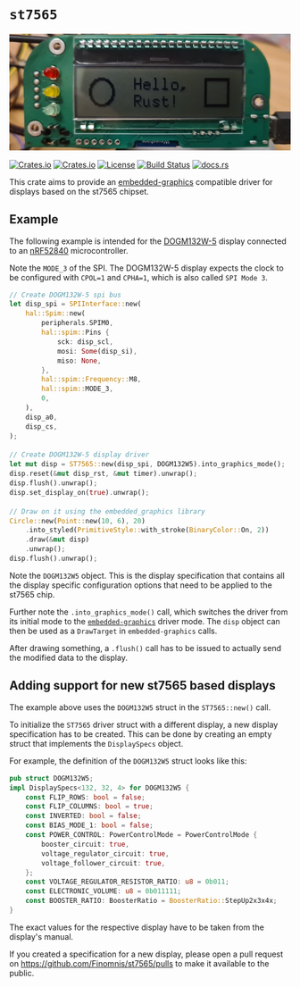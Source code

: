 # `st7565`

[![DOGM132W-5 display showing the graphics example](readme_banner.jpg?raw=true)](examples/nrf52840_dogm132w5_graphics.rs)

[![Crates.io](https://img.shields.io/crates/v/st7565)](https://crates.io/crates/st7565)
[![Crates.io](https://img.shields.io/crates/d/st7565)](https://crates.io/crates/st7565)
[![License](https://img.shields.io/crates/l/st7565)](https://github.com/Finomnis/st7565/blob/main/LICENSE-MIT)
[![Build Status](https://img.shields.io/github/actions/workflow/status/Finomnis/st7565/ci.yml)](https://github.com/Finomnis/st7565/actions/workflows/ci.yml?query=branch%3Amain)
[![docs.rs](https://img.shields.io/docsrs/st7565)](https://docs.rs/st7565)

This crate aims to provide an
[embedded-graphics](https://crates.io/crates/embedded-graphics)
compatible driver for displays based on the st7565 chipset.

## Example

The following example is intended for the [DOGM132W-5](https://www.displayvisions.us/products/dog.html) display connected to an [nRF52840](https://www.nordicsemi.com/products/nrf52840)
microcontroller.

Note the `MODE_3` of the SPI. The DOGM132W-5 display expects the clock to be configured
with `CPOL=1` and `CPHA=1`, which is also called `SPI Mode 3`.

```rust
// Create DOGM132W-5 spi bus
let disp_spi = SPIInterface::new(
    hal::Spim::new(
        peripherals.SPIM0,
        hal::spim::Pins {
            sck: disp_scl,
            mosi: Some(disp_si),
            miso: None,
        },
        hal::spim::Frequency::M8,
        hal::spim::MODE_3,
        0,
    ),
    disp_a0,
    disp_cs,
);

// Create DOGM132W-5 display driver
let mut disp = ST7565::new(disp_spi, DOGM132W5).into_graphics_mode();
disp.reset(&mut disp_rst, &mut timer).unwrap();
disp.flush().unwrap();
disp.set_display_on(true).unwrap();

// Draw on it using the embedded_graphics library
Circle::new(Point::new(10, 6), 20)
    .into_styled(PrimitiveStyle::with_stroke(BinaryColor::On, 2))
    .draw(&mut disp)
    .unwrap();
disp.flush().unwrap();
```

Note the `DOGM132W5` object. This is the display specification that contains all the display specific configuration options that need to be applied to the st7565 chip.

Further note the `.into_graphics_mode()` call, which switches the driver from its initial
mode to the [`embedded-graphics`](https://crates.io/crates/embedded-graphics) driver mode.
The `disp` object can then be used as a `DrawTarget` in `embedded-graphics` calls.

After drawing something, a `.flush()` call has to be issued to actually
send the modified data to the display.


## Adding support for new st7565 based displays

The example above uses the `DOGM132W5` struct in the `ST7565::new()` call.

To initialize the `ST7565` driver struct with a different display, a new display
specification has to be created. This can be done by creating an empty struct that
implements the `DisplaySpecs` object.

For example, the definition of the `DOGM132W5` struct looks like this:
```rust
pub struct DOGM132W5;
impl DisplaySpecs<132, 32, 4> for DOGM132W5 {
    const FLIP_ROWS: bool = false;
    const FLIP_COLUMNS: bool = true;
    const INVERTED: bool = false;
    const BIAS_MODE_1: bool = false;
    const POWER_CONTROL: PowerControlMode = PowerControlMode {
        booster_circuit: true,
        voltage_regulator_circuit: true,
        voltage_follower_circuit: true,
    };
    const VOLTAGE_REGULATOR_RESISTOR_RATIO: u8 = 0b011;
    const ELECTRONIC_VOLUME: u8 = 0b011111;
    const BOOSTER_RATIO: BoosterRatio = BoosterRatio::StepUp2x3x4x;
}
```

The exact values for the respective display have to be taken from the display's manual.

If you created a specification for a new display, please open a pull request on https://github.com/Finomnis/st7565/pulls to make it available to the public.
